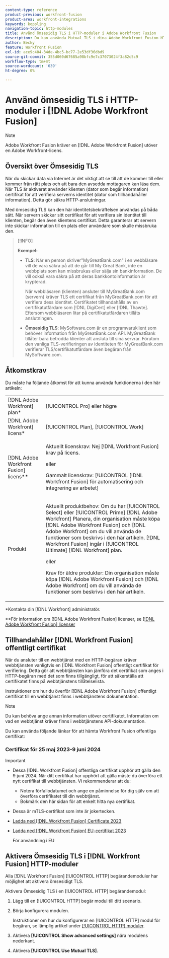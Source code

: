 ```yaml
---
content-type: reference
product-previous: workfront-fusion
product-area: workfront-integrations
keywords: koppling
navigation-topic: http-modules
title: Använd ömsesidig TLS i HTTP-moduler i Adobe Workfront Fusion
description: Du kan använda Mutual TLS i dina Adobe Workfront Fusion HTTP-moduler, vilket gör att båda sidor av informationstransaktionen kan verifiera den andres identitet.
author: Becky
feature: Workfront Fusion
exl-id: ace9c404-34de-4bc5-bc77-2e53df36dbd9
source-git-commit: 355d060d67685a98bfc9e7c37073024f3a82c5c9
workflow-type: tm+mt
source-wordcount: '639'
ht-degree: 0%

---
```


# Använd ömsesidig TLS i HTTP-moduler i [!DNL Adobe Workfront Fusion]

>[!NOTE]
>
>Adobe Workfront Fusion kräver en [!DNL Adobe Workfront Fusion] utöver en Adobe Workfront-licens.

## Översikt över Ömsesidig TLS

När du skickar data via Internet är det viktigt att se till att de kommer till eller kommer från rätt plats och att bara den avsedda mottagaren kan läsa dem. När TLS är aktiverat använder klienten (dator som begär information) certifikat för att verifiera serverns identitet (dator som tillhandahåller information). Detta gör säkra HTTP-anslutningar.

Med ömsesidig TLS kan den här identitetsbekräftelsen användas på båda sätt. När servern skickar sitt certifikat för att verifiera sin identitet till klienten, begär den även klientens certifikat. Detta garanterar att servern inte skickar information till en plats eller användare som skulle missbruka den.

>[!INFO]
>
>**Exempel:**
>
>* **TLS**: När en person skriver&quot;MyGreatBank.com&quot; i en webbläsare vill de vara säkra på att de går till My Great Bank, inte en webbplats som kan missbrukas eller sälja sin bankinformation. De vill också vara säkra på att deras bankkontoinformation är krypterad.
>
>   När webbläsaren (klienten) ansluter till MyGreatBank.com (servern) kräver TLS ett certifikat från MyGreatBank.com för att verifiera dess identitet. Certifikatet tillhandahålls av en certifikatutfärdare som [!DNL DigiCert] eller [!DNL Thawte]. Eftersom webbläsaren litar på certifikatutfärdaren tillåts anslutningen.
>
>* **Ömsesidig TLS**: MySoftware.com är en programvaruklient som behöver information från MyGreatBank.com API. MyGreatBank tillåter bara betrodda klienter att ansluta till sina servrar. Förutom den vanliga TLS-verifieringen av identiteten för MyGreatBank.com verifierar TLS/certifikatutfärdare även begäran från MySoftware.com.

## Åtkomstkrav

Du måste ha följande åtkomst för att kunna använda funktionerna i den här artikeln:

<table style="table-layout:auto"> 
 <col> 
 <col> 
 <tbody> 
  <tr> 
   <td role="rowheader">[!DNL Adobe Workfront] plan*</td> 
   <td> <p>[!UICONTROL Pro] eller högre</p> </td> 
  </tr> 
  <tr data-mc-conditions=""> 
   <td role="rowheader">[!DNL Adobe Workfront] licens*</td> 
   <td> <p>[!UICONTROL Plan], [!UICONTROL Work]</p> </td> 
  </tr> 
  <tr> 
   <td role="rowheader">[!DNL Adobe Workfront Fusion] licens**</td> 
   <td>
   <p>Aktuellt licenskrav: Nej [!DNL Workfront Fusion] krav på licens.</p>
   <p>eller</p>
   <p>Gammalt licenskrav: [!UICONTROL [!DNL Workfront Fusion] för automatisering och integrering av arbetet] </p>
   </td> 
  </tr> 
  <tr> 
   <td role="rowheader">Produkt</td> 
   <td>
   <p>Aktuellt produktbehov: Om du har [!UICONTROL Select] eller [!UICONTROL Prime] [!DNL Adobe Workfront] Planera, din organisation måste köpa [!DNL Adobe Workfront Fusion] och [!DNL Adobe Workfront] om du vill använda de funktioner som beskrivs i den här artikeln. [!DNL Workfront Fusion] ingår i [!UICONTROL Ultimate] [!DNL Workfront] plan.</p>
   <p>eller</p>
   <p>Krav för äldre produkter: Din organisation måste köpa [!DNL Adobe Workfront Fusion] och [!DNL Adobe Workfront] om du vill använda de funktioner som beskrivs i den här artikeln.</p>
   </td> 
  </tr> 
 </tbody> 
</table>

&#42;Kontakta din [!DNL Workfront] administratör.

&#42;&#42;För information om [!DNL Adobe Workfront Fusion] licenser, se [[!DNL Adobe Workfront Fusion] licenser](../../../workfront-fusion/get-started/license-automation-vs-integration.md)

## Tillhandahåller [!DNL Workfront Fusion] offentligt certifikat


När du ansluter till en webbtjänst med en HTTP-begäran kräver webbtjänsten vanligtvis en [!DNL Workfront Fusion] offentligt certifikat för verifiering. Detta gör att webbtjänsten kan jämföra det certifikat som anges i HTTP-begäran med det som finns tillgängligt, för att säkerställa att certifikatet finns på webbtjänstens tillåtelselista.

Instruktioner om hur du överför [!DNL Adobe Workfront Fusion] offentligt certifikat till en webbtjänst finns i webbtjänstens dokumentation.

>[!NOTE]
>
>Du kan behöva ange annan information utöver certifikatet. Information om vad en webbtjänst kräver finns i webbtjänstens API-dokumentation.

Du kan använda följande länkar för att hämta Workfront Fusion offentliga certifikat:

### Certifikat för 25 maj 2023-9 juni 2024

>[!IMPORTANT]
>
>* Dessa [!DNL Workfront Fusion] offentliga certifikat upphör att gälla den 9 juni 2024. När ditt certifikat har upphört att gälla måste du överföra ett nytt certifikat till webbtjänsten. Vi rekommenderar att du:
>
>   * Notera förfallodatumet och ange en påminnelse för dig själv om att överföra certifikatet till din webbtjänst.
>   * Bokmärk den här sidan för att enkelt hitta nya certifikat.
>
>* Dessa är mTLS-certifikat som inte är jokertecken.

* [Ladda ned [!DNL Workfront Fusion] Certificate 2023](/help/quicksilver/workfront-fusion/apps-and-their-modules/http-modules/assets/fusion-prod-us-mtls-certificate.pem)
* [Ladda ned [!DNL Workfront Fusion] EU-certifikat 2023](/help/quicksilver/workfront-fusion/apps-and-their-modules/http-modules/assets/fusion-prod-eu-mtls-certificate.pem)

  För användning i EU

<!--

### Certificates for November 14, 2022 - July 15, 2023

>[!IMPORTANT]
>
>* These [!DNL Workfront Fusion] public certificates expire on July 15, 2023.
>* These are wildcard mTLS certificates.

* [Download [!DNL Workfront Fusion] Certificate 2023](https://cdn.experience.workfront.com/Documentation/Workfront+Fusion+2.0+public+certificates/app_workfrontfusion_com-jul-15-2023+updated.cer)
* [Download [!DNL Workfront Fusion] EU Certificate 2023](https://cdn.experience.workfront.com/Documentation/Workfront+Fusion/app-eu_workfrontfusion_com-jul-15-2023.cer)

   For use in the EU 

   -->

## Aktivera Ömsesidig TLS i [!DNL Workfront Fusion] HTTP-moduler

Alla [!DNL Workfront Fusion] [!UICONTROL HTTP] begärandemoduler har möjlighet att aktivera ömsesidigt TLS.

Aktivera Ömsesidig TLS i en [!UICONTROL HTTP] begärandemodul:

1. Lägg till en [!UICONTROL HTTP] begär modul till ditt scenario.
1. Börja konfigurera modulen.

   Instruktioner om hur du konfigurerar en [!UICONTROL HTTP] modul för begäran, se lämplig artikel under [[!UICONTROL HTTP] moduler](../../../workfront-fusion/apps-and-their-modules/http-modules/http-modules-1.md).

1. Aktivera **[!UICONTROL Show advanced settings]** nära modulens nederkant.
1. Aktivera **[!UICONTROL Use Mutual TLS]**.
